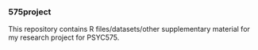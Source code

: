 ### 575project

This repository contains R files/datasets/other supplementary material for my research project for PSYC575.
